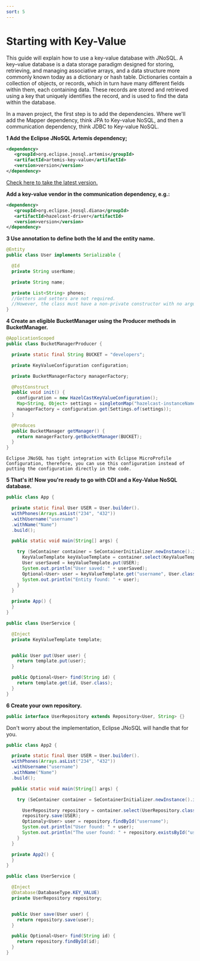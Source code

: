 ```yaml
---
sort: 5
---
```


# Starting with Key-Value



This guide will explain how to use a key-value database with JNoSQL. 
A key–value database is a data storage paradigm designed for storing, retrieving, and managing associative arrays, and a data structure more commonly known today as a dictionary or hash table. Dictionaries contain a collection of objects, or records, which in turn have many different fields within them, each containing data. These records are stored and retrieved using a key that uniquely identifies the record, and is used to find the data within the database.

In a maven project, the first step is to add the dependencies. Where we'll add the Mapper dependency, think JPA to Key-value NoSQL, and then a communication dependency, think JDBC to Key-value NoSQL. 

**1 Add the Eclipse JNoSQL Artemis dependency;**

```xml
<dependency>
   <groupId>org.eclipse.jnosql.artemis</groupId>
   <artifactId>artemis-key-value</artifactId>
   <version>version</version>
</dependency>
```

[Check here to take the latest version.](https://mvnrepository.com/artifact/org.eclipse.jnosql.artemis/artemis-key-value)

**Add a key-value vendor in the communication dependency, e.g.:** 

```xml
<dependency>
   <groupId>org.eclipse.jnosql.diana</groupId>
   <artifactId>hazelcast-driver</artifactId>
   <version>version</version>
</dependency>
```

**3 Use annotation to define both the Id and the entity name.**

```java
@Entity
public class User implements Serializable {

  @Id
  private String userName;

  private String name;

  private List<String> phones;
  //Getters and setters are not required.
  //However, the class must have a non-private constructor with no arguments.
}
```

**4 Create an eligible BucketManager using the Producer methods in BucketManager.**

```java
@ApplicationScoped
public class BucketManagerProducer {

  private static final String BUCKET = "developers";

  private KeyValueConfiguration configuration;

  private BucketManagerFactory managerFactory;

  @PostConstruct
  public void init() {
    configuration = new HazelCastKeyValueConfiguration();
    Map<String, Object> settings = singletonMap("hazelcast-instanceName", "hazelcast");
    managerFactory = configuration.get(Settings.of(settings));
  }

  @Produces
  public BucketManager getManager() {
    return managerFactory.getBucketManager(BUCKET);
  }
}
```

```tip
Eclipse JNoSQL has tight integration with Eclipse MicroProfile Configuration, therefore, you can use this configuration instead of putting the configuration directly in the code.
```

**5 That's it! Now you're ready to go with CDI and a Key-Value NoSQL database.**

```java
public class App {

  private static final User USER = User.builder().
  withPhones(Arrays.asList("234", "432"))
  .withUsername("username")
  .withName("Name")
  .build();

  public static void main(String[] args) {

    try (SeContainer container = SeContainerInitializer.newInstance().initialize()) {
      KeyValueTemplate keyValueTemplate = container.select(KeyValueTemplate.class).get();
      User userSaved = keyValueTemplate.put(USER);
      System.out.println("User saved: " + userSaved);
      Optional<User> user = keyValueTemplate.get("username", User.class);
      System.out.println("Entity found: " + user);
    }
  }

  private App() {
  }
}
```

```java
public class UserService {

  @Inject
  private KeyValueTemplate template;


  public User put(User user) {
    return template.put(user);
  }

  public Optional<User> find(String id) {
    return template.get(id, User.class);
  }
}
```

**6 Create your own repository.**

```java
public interface UserRepository extends Repository<User, String> {}
```

Don't worry about the implementation, Eclipse JNoSQL will handle that for you.

```java
public class App2 {

  private static final User USER = User.builder().
  withPhones(Arrays.asList("234", "432"))
  .withUsername("username")
  .withName("Name")
  .build();

  public static void main(String[] args) {

    try (SeContainer container = SeContainerInitializer.newInstance().initialize()) {

      UserRepository repository = container.select(UserRepository.class, DatabaseQualifier.ofKeyValue()).get();
      repository.save(USER);
      Optionaly<User> user = repository.findById("username");
      System.out.println("User found: " + user);
      System.out.println("The user found: " + repository.existsById("username"));
    }
  }

  private App2() {
  }
}

```

```java
public class UserService {

  @Inject
  @Database(DatabaseType.KEY_VALUE)
  private UserRepository repository;


  public User save(User user) {
    return repository.save(user);
  }

  public Optional<User> find(String id) {
    return repository.findById(id);
  }
}
```
